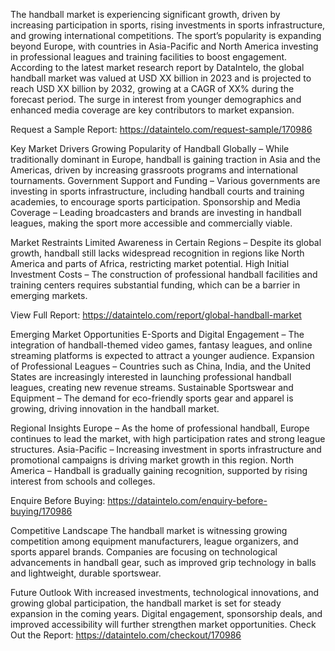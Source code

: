 The handball market is experiencing significant growth, driven by increasing participation in sports, rising investments in sports infrastructure, and growing international competitions. The sport’s popularity is expanding beyond Europe, with countries in Asia-Pacific and North America investing in professional leagues and training facilities to boost engagement.
According to the latest market research report by DataIntelo, the global handball market was valued at USD XX billion in 2023 and is projected to reach USD XX billion by 2032, growing at a CAGR of XX% during the forecast period. The surge in interest from younger demographics and enhanced media coverage are key contributors to market expansion.

Request a Sample Report: https://dataintelo.com/request-sample/170986

Key Market Drivers
Growing Popularity of Handball Globally – While traditionally dominant in Europe, handball is gaining traction in Asia and the Americas, driven by increasing grassroots programs and international tournaments.
Government Support and Funding – Various governments are investing in sports infrastructure, including handball courts and training academies, to encourage sports participation.
Sponsorship and Media Coverage – Leading broadcasters and brands are investing in handball leagues, making the sport more accessible and commercially viable.

Market Restraints
Limited Awareness in Certain Regions – Despite its global growth, handball still lacks widespread recognition in regions like North America and parts of Africa, restricting market potential.
High Initial Investment Costs – The construction of professional handball facilities and training centers requires substantial funding, which can be a barrier in emerging markets.

View Full Report: https://dataintelo.com/report/global-handball-market

Emerging Market Opportunities
E-Sports and Digital Engagement – The integration of handball-themed video games, fantasy leagues, and online streaming platforms is expected to attract a younger audience.
Expansion of Professional Leagues – Countries such as China, India, and the United States are increasingly interested in launching professional handball leagues, creating new revenue streams.
Sustainable Sportswear and Equipment – The demand for eco-friendly sports gear and apparel is growing, driving innovation in the handball market.

Regional Insights
Europe – As the home of professional handball, Europe continues to lead the market, with high participation rates and strong league structures.
Asia-Pacific – Increasing investment in sports infrastructure and promotional campaigns is driving market growth in this region.
North America – Handball is gradually gaining recognition, supported by rising interest from schools and colleges.

Enquire Before Buying: https://dataintelo.com/enquiry-before-buying/170986

Competitive Landscape
The handball market is witnessing growing competition among equipment manufacturers, league organizers, and sports apparel brands. Companies are focusing on technological advancements in handball gear, such as improved grip technology in balls and lightweight, durable sportswear.

Future Outlook
With increased investments, technological innovations, and growing global participation, the handball market is set for steady expansion in the coming years. Digital engagement, sponsorship deals, and improved accessibility will further strengthen market opportunities.
Check Out the Report: https://dataintelo.com/checkout/170986


